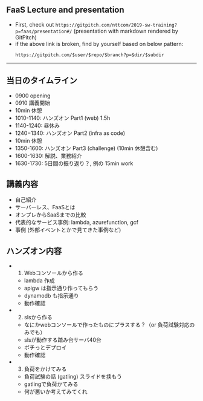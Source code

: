 ## FaaS Lecture and presentation
- First, check out `https://gitpitch.com/nttcom/2019-sw-training?p=faas/presentation#/` (presentation with markdown rendered by GitPitch)
- if the above link is broken, find by yourself based on below pattern:
    ```
    https://gitpitch.com/$user/$repo/$branch?p=$dir/$subdir
    ```

---

## 当日のタイムライン
- 0900 opening
- 0910 講義開始
- 10min 休憩
- 1010-1140: ハンズオン Part1 (web) 1.5h
- 1140-1240: 昼休み
- 1240−1340: ハンズオン Part2 (infra as code)
- 10min 休憩
- 1350-1600: ハンズオン Part3 (challenge) (10min 休憩含む)
- 1600-1630: 解説、業務紹介
- 1630-1730: 5日間の振り返り？, 例の 15min work

## 講義内容
- 自己紹介
- サーバーレス、FaaSとは
- オンプレからSaaSまでの比較
- 代表的なサービス事例: lambda, azurefunction, gcf
- 事例 (外部イベントとかで見てきた事例など)

## ハンズオン内容
- 1. Webコンソールから作る
    - lambda 作成
    - apigw は指示通り作ってもらう
    - dynamodb も指示通り
    - 動作確認

- 2. slsから作る
    - なにかwebコンソールで作ったものにプラスする？（or 負荷試験対応のみでも）
    - slsが動作する踏み台サーバ40台
    - ポチっとデプロイ
    - 動作確認

- 3. 負荷をかけてみる
    - 負荷試験の話 (gatling) スライドを挟もう
    - gatlingで負荷かてみる
    - 何が悪いか考えてみてくれ
